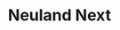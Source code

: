 ---
layout: home
title: Neuland Next
titleTemplate: Deine inoffizielle THI-App

hero:
  name: "Neuland Next"
  text: "Deine inoffizielle THI-App"
  tagline: Von Neuland Ingolstadt e.V.
  image:
    src: /assets/logo-dark.png
    alt: Neuland Next Logo
  actions:
    - theme: brand
      text: Installieren
      link: /get
    - theme: alt
      text: Mehr erfahren
      link: /app/main

features:
  - title: Stundenplan & Prüfungen
    icon: 📆
    details: Dein persönlicher Stundenplan aus PRIMUSS und deine Prüfungen auf einen Blick.
  - title: Kalender & Events
    icon: 🎉
    details: Alle wichtigen Semestertermine und Campus-Events an einem Ort. Verpasse nie wieder eine Frist oder ein Event.
  - title: Profil
    icon: 👤
    details: Sieh dir deine Noten an, prüfe dein Druckerguthaben und erfahre vieles mehr über dein Studium.
  - title: Mensa
    icon: 🍽
    details: Schau dir den Speiseplan der Mensa an, inklusive Allergie- und Nährwertinformationen inklusive persönlicher Vorlieben.
  - title: Campusplan
    icon: 🗺
    details: Finde verfügbare Räume und erkunde den Campus mit intelligenten Vorschlägen und integrierter Suche.
  - title: Bibliothek
    icon: 📚
    details: Reserviere einen Platz direkt in der App oder nutze deinen Bibliotheksausweis, um Bücher an den Terminals auszuleihen.
---